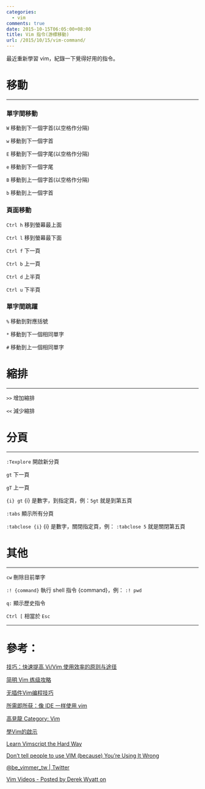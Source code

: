 ```yaml
---
categories:
  - vim
comments: true
date: 2015-10-15T06:05:00+08:00
title: Vim 指令(游標移動)
url: /2015/10/15/vim-command/
---
```


最近重新學習 vim，紀錄一下覺得好用的指令。

# 移動

----

### 單字間移動

`W` 移動到下一個字首(以空格作分隔)

`w` 移動到下一個字首

`E` 移動到下一個字尾(以空格作分隔)

`e` 移動到下一個字尾

`B` 移動到上一個字首(以空格作分隔)

`b` 移動到上一個字首

<!--more-->

### 頁面移動

`Ctrl h` 移到螢幕最上面

`Ctrl l` 移到螢幕最下面

`Ctrl f` 下一頁

`Ctrl b` 上一頁

`Ctrl d` 上半頁

`Ctrl u` 下半頁

### 單字間跳躍

`%` 移動到對應括號

`*` 移動到下一個相同單字

`#` 移動到上一個相同單字

# 縮排

----

`>>` 增加縮排

`<<` 減少縮排

# 分頁

----

`:Texplore` 開啟新分頁

`gt` 下一頁

`gT` 上一頁

`{i} gt` {i} 是數字，到指定頁，例：`5gt` 就是到第五頁

`:tabs` 顯示所有分頁

`:tabclose {i}` {i} 是數字，關閉指定頁，例： `:tabclose 5` 就是關閉第五頁

# 其他

----

`cw` 刪除目前單字

`:! {command}` 執行 shell 指令 {command}，例： `:! pwd`

`q:` 顯示歷史指令

`Ctrl [` 相當於 `Esc`

----

# 參考：

[技巧：快速提高 Vi/Vim 使用效率的原则与途径](https://www.ibm.com/developerworks/cn/linux/l-cn-tip-vim/)

[简明 Vim 练级攻略](http://coolshell.cn/articles/5426.html)

[无插件Vim编程技巧](http://coolshell.cn/articles/11312.html)

[所需即所获：像 IDE 一样使用 vim](https://github.com/yangyangwithgnu/use_vim_as_ide/blob/master/README.md)

[高見龍 Category: Vim](http://blog.eddie.com.tw/category/vim/)

[學Vim的啟示](http://enginechang.logdown.com/posts/296611-learn-something-from-learning-vim)

[Learn Vimscript the Hard Way](http://learnvimscriptthehardway.stevelosh.com)

[Don’t tell people to use VIM (because) You’re Using It Wrong](http://antjanus.com/blog/thoughts-and-opinions/use-vim/)

[@be_vimmer_tw | Twitter](https://twitter.com/be_vimmer_tw)

[Vim Videos - Posted by Derek Wyatt on](http://derekwyatt.org/vim/tutorials/)